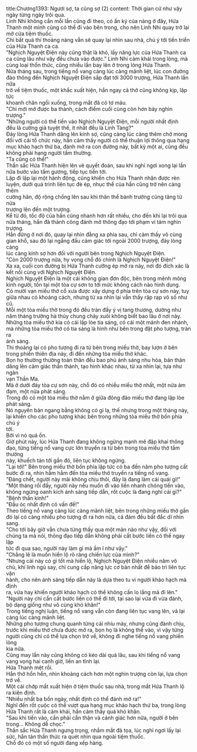 title:Chương1393: Ngươi sợ, ta cũng sợ (2)
content:
Thời gian cứ như vậy ngày từng ngày trôi qua.<br>Linh Nhi không cần mỗi lần cũng đi theo, có ấn ký của nàng ở đây, Hứa<br>Thanh một mình cũng có thể đi vào bên trong, cho nên Linh Nhi quay trở lại<br>mở cửa tiệm thuốc.<br>Chỉ bất quá thi thoảng nàng vẫn sẽ quay lại nhìn sau nhà, chú ý tới tiến triển<br>của Hứa Thanh ca ca.<br>”Nghịch Nguyệt Điện này cũng thật là khó, lấy năng lực của Hứa Thanh ca<br>ca cũng lâu như vậy đều chưa vào được." Linh Nhi cảm khái trong lòng, mà<br>cùng loại thổn thức, cũng nhiều lần bay lên ở trong lòng Hứa Thanh.<br>Nửa tháng sau, trong tiếng nổ vang càng lúc càng mãnh liệt, lúc con đường<br>đào thông đến Nghịch Nguyệt Điện sắp đạt tới 3000 trượng, Hứa Thanh lần nữa<br>trở về tiệm thuốc, một khắc xuất hiện, hắn ngay cả thở cũng không kịp, lập tức<br>khoanh chân ngồi xuống, trong mắt đã có tơ máu.<br>"Chỉ mới mở được ba thành, cách điểm cuối cùng còn hơn bảy nghìn<br>trượng."<br>"Những người có thể tiến vào Nghịch Nguyệt Điện, mỗi người nhất định<br>đều là cường giả tuyệt thế, ít nhất đều là Linh Tàng?"<br>Đáy lòng Hứa Thanh dâng lên kính sợ, cũng càng lúc càng thêm chờ mong<br>đối với cái tổ chức này, hắn cảm thấy người có thể thuận lợi thông qua hạng<br>mục khảo hạch thứ ba, đánh mở ra con đường này, bất kỳ một ai, cũng đều<br>không phải hạng người tầm thường.<br>"Ta cũng có thể!"<br>Thần sắc Hứa Thanh hiện lên vẻ quyết đoán, sau khi nghỉ ngơi xong lại lần<br>nữa bước vào tấm gương, tiếp tục tiến tới.<br>Lập đi lập lại một hành động, cũng khiến cho Hứa Thanh nhận được rèn<br>luyện, dưới quá trình liên tục đè ép, nhục thể của hắn cũng trở nên càng thêm<br>cường hãn, độ rộng chống lên sau khi thân thể bành trướng cũng tăng từ nửa<br>trượng lên đến một trượng.<br>Kể từ đó, tốc độ của hắn cũng nhanh hơn rất nhiều, cho đến khi lại trôi qua<br>nửa tháng, hắn đã thành công đánh mở thông đạo tới phạm vi tám nghìn trượng.<br>Hắn đứng ở nơi đó, quay lại nhìn đằng xa phía sau, chỉ cảm thấy vô cùng<br>gian khổ, sau đó lại ngẩng đầu cảm giác tới ngoài 2000 trượng, đáy lòng càng<br>lúc càng kính sợ hơn đối với người bên trong Nghịch Nguyệt Điện.<br>"Còn 2000 trượng nữa, hy vọng chỗ đó chính là Nghịch Nguyệt Điện!"<br>Xa xa, cuối con đường bị Hứa Thanh cưỡng ép mở ra này, nơi đó đích xác là<br>kết nối cùng với Nghịch Nguyệt Điện.<br>Nghịch Nguyệt Điện là một cái không gian đơn độc, bên trong mênh mông<br>kinh người, tồn tại một tòa cự sơn to tới mức không cách nào hình dung.<br>Có mười vạn miếu thờ cổ xưa được xây dựng ở phía trên tòa cự sơn này, tuy<br>giữa nhau có khoảng cách, nhưng từ xa nhìn lại vẫn thấy rập rạp vô số như cũ.<br>Mỗi một tòa miếu thờ trong đó đều tràn đầy ý vị tang thương, dường như<br>năm tháng trường hà thủy chung chảy xuôi không biết bao lâu ở nơi này.<br>Những tòa miếu thờ kia có cái lập lòe tia sáng, có cái một mảnh đen nhánh,<br>mà những tòa miếu thờ có tia sáng là hình như bên trong đặt pho tượng, tràn ra<br>ánh sáng.<br>Thi thoảng lại có pho tượng đi ra từ bên trong miếu thờ, bay lượn ở bên<br>trong phiến thiên địa này, đi đến những tòa miếu thờ khác.<br>Bọn họ thường thường toàn thân đều bao phủ ánh sáng nhu hòa, bản thân<br>dâng lên cảm giác thần thánh, tạo hình khác nhau, từ xa nhìn lại, tựa như ngàn<br>vạn Thần Ma.<br>Mà ở dưới đáy tòa cự sơn này, chỗ đó có nhiều miếu thờ nhất, một nửa ảm<br>đạm, một nửa phát sáng.<br>Trong đó có một tòa miếu thờ nằm ở giữa đông đảo miếu thờ đang lập lòe<br>phát sáng.<br>Nó nguyên bản ngang bằng không có gì lạ, thế nhưng trong một tháng này,<br>lại khiến cho các pho tượng khác bên trong những tòa miếu thờ bốn phía chú ý<br>tới.<br>Bởi vì nó quá ồn.<br>Giờ phút này, lúc Hứa Thanh đang không ngừng mạnh mẽ đập khai thông<br>đạo, từng tiếng nổ vang cực lớn truyền ra từ bên trong tòa miếu thờ tầm thường<br>này, khuếch tán tới gần đó, liên tục không ngừng.<br>"Lại tới!" Bên trong miếu thờ bốn phía lập tức có ba đến năm pho tượng cất<br>bước đi ra, nhìn hằm hằm đến tòa miều thờ truyền ra tiếng nổ vang.<br>"Đáng chết, người này mãi không chịu thôi, đây là đang làm cái quái gì!"<br>"Một tháng rồi đấy, người này nếu muốn đi vào liền nhanh chóng tiến vào,<br>không ngừng oanh kích ánh sáng tiếp dẫn, rốt cuộc là đang nghĩ cái gì?"<br>"Bệnh thần kinh!"<br>"Đầu óc nhất định có vấn đề!"<br>Theo tiếng nổ vang càng lúc càng mãnh liệt, bên trong những miếu thờ gần<br>đó lại có càng nhiều pho tượng đi ra hơn nữa, cả đám đều bất đắc dĩ nhìn sang.<br>"Cho tới bây giờ vẫn chưa từng thấy qua một màn nào như vậy, đối với<br>chúng ta mà nói, thông đạo tiếp dẫn không phải cất bước liền có thể ngay lập<br>tức đi qua sao, người này làm gì mà ầm ĩ như vậy."<br>"Chẳng lẽ là muốn hiển lộ rõ ràng chiến lực của mình?"<br>"Nhưng cái này có gì tốt mà hiển lộ, Nghịch Nguyệt Điện nhiều năm vô<br>chủ, khí linh ngủ say, chỉ cung cấp năng lực cơ bản nhất để bảo trì liên tục vận<br>hành, cho nên ánh sáng tiếp dẫn này là dựa theo tu vi người khảo hạch mà định<br>ra, vừa hay khiến người khảo hạch có thể không cần lo lắng mà đi lên."<br>"Người này chỉ cần cất bước liền có thể đi tới, tại sao lại vừa đi vừa đánh,<br>bộ dạng giống như vô cùng khó khăn!"<br>Trong tiếng nghị luận, tiếng nổ vang vẫn còn đang liên tục vang lên, vả lại<br>càng lúc càng mãnh liệt.<br>Những pho tượng chung quanh từng cái nhíu mày, nhưng cũng đành chịu,<br>trước khi miếu thờ chưa được mở ra, bọn họ là không thể vào, vì vậy từng<br>người cũng chỉ có thể lựa chọn trở về, không đi nghe tiếng nổ vang phiền lòng<br>kia nữa.<br>Cũng may lần này cũng không có kéo dài quá lâu, sau khi tiếng nổ vang<br>vang vọng hai canh giờ, liền an tĩnh lại.<br>Hứa Thanh mệt rồi.<br>Hắn thở hổn hển, nhìn khoảng cách hơn một nghìn trượng còn lại, lựa chọn<br>trở về.<br>Một cái chớp mắt xuất hiện ở tiệm thuốc sau nhà, trong mắt Hứa Thanh lộ<br>ra kiên định.<br>"Nhiều nhất ba bốn ngày, nhất định có thể đánh mở ra!"<br>Nghĩ đến rốt cuộc có thể vượt qua hạng mục khảo hạch thứ ba, trong lòng<br>Hứa Thanh rất là cảm khái, hắn cảm thấy quá khó khăn.<br>"Sau khi tiến vào, cần phải cẩn thận và cảnh giác hơn nữa, người ở bên<br>trong... Không dễ chọc."<br>Thần sắc Hứa Thanh ngưng trọng, nhắm mắt đả tọa, lúc nghỉ ngơi lấy lại<br>sức, hắn tản thần thức ra quét nhìn qua ngoài tiệm thuốc.<br>Chỗ đó có một số người đang xếp hàng.